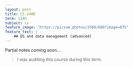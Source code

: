 ```yaml
---
layout: post
title: CS 240E
term: 1195
subject: cs
feature_image: "https://picsum.photos/2560/600?image=875"
feature_text: |
    ## DS and data management (advanced)
---
```


Partial notes coming soon...

 > I was auditing this course during this term.
